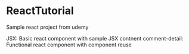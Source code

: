 # ReactTutorial

Sample react project from udemy

JSX: Basic react component with sample JSX contnent
comment-detail: Functional react component with component reuse
